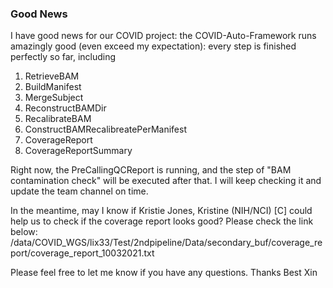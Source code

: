 ### Good News
I have good news for our COVID project: the COVID-Auto-Framework runs amazingly good (even exceed my expectation): every step is finished perfectly so far, including 
1) RetrieveBAM
2) BuildManifest
3) MergeSubject
4) ReconstructBAMDir
5) RecalibrateBAM
6) ConstructBAMRecalibreatePerManifest
7) CoverageReport
8) CoverageReportSummary
 
Right now, the PreCallingQCReport is running, and the step of "BAM contamination check" will be executed after that. I will keep checking it and update the team channel on time.
 
In the meantime, may I know if Kristie Jones, Kristine (NIH/NCI) [C] could help us to check if the coverage report looks good? Please check the link below: 
/data/COVID_WGS/lix33/Test/2ndpipeline/Data/secondary_buf/coverage_report/coverage_report_10032021.txt
 
Please feel free to let me know if you have any questions.
Thanks
Best
Xin
